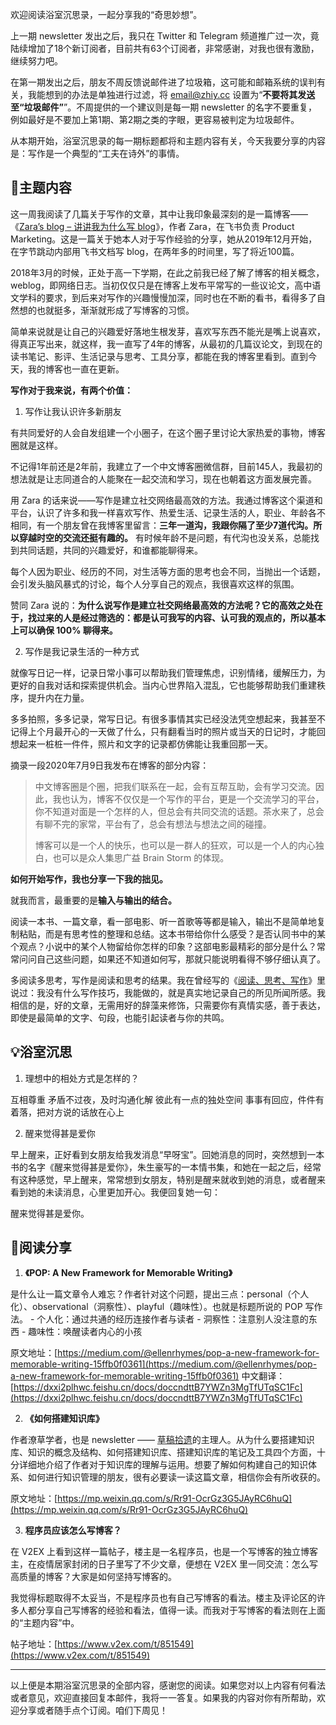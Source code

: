 欢迎阅读浴室沉思录，一起分享我的“奇思妙想”。

上一期 newsletter 发出之后，我只在 Twitter 和 Telegram 频道推广过一次，竟陆续增加了18个新订阅者，目前共有63个订阅者，非常感谢，对我也很有激励，继续努力吧。

在第一期发出之后，朋友不周反馈说邮件进了垃圾箱，这可能和邮箱系统的误判有关，我能想到的办法是单独进行过滤，将 email@zhiy.cc 设置为“**不要将其发送至“垃圾邮件”**”。不周提供的一个建议则是每一期 newsletter 的名字不要重复，例如最好是不要加上第1期、第2期之类的字眼，更容易被判定为垃圾邮件。

从本期开始，浴室沉思录的每一期标题都将和主题内容有关，今天我要分享的内容是：写作是一个典型的“工夫在诗外”的事情。

## 📌主题内容
这一周我阅读了几篇关于写作的文章，其中让我印象最深刻的是一篇博客——《[Zara’s blog – 讲讲我为什么写 blog](https://bytedance.feishu.cn/docs/doccn4sKBEWyyLPziLVyoaudpXd)》，作者 Zara，在飞书负责 Product Marketing。这是一篇关于她本人对于写作经验的分享，她从2019年12月开始，在字节跳动内部用飞书文档写 blog，在两年多的时间里，写了将近100篇。

2018年3月的时候，正处于高一下学期，在此之前我已经了解了博客的相关概念，weblog，即网络日志。当初仅仅只是在博客上发布平常写的一些议论文，高中语文学科的要求，到后来对写作的兴趣慢慢加深，同时也在不断的看书，看得多了自然想的也就挺多，渐渐就形成了写博客的习惯。

简单来说就是让自己的兴趣爱好落地生根发芽，喜欢写东西不能光是嘴上说喜欢，得真正写出来，就这样，我一直写了4年的博客，从最初的几篇议论文，到现在的读书笔记、影评、生活记录与思考、工具分享，都能在我的博客里看到。直到今天，我的博客也一直在更新。

**写作对于我来说，有两个价值：**

1. 写作让我认识许多新朋友

有共同爱好的人会自发组建一个小圈子，在这个圈子里讨论大家热爱的事物，博客圈就是这样。

不记得1年前还是2年前，我建立了一个中文博客圈微信群，目前145人，我最初的想法就是让志同道合的人能聚在一起交流和学习，现在也朝着这方面发展完善。

用 Zara 的话来说——写作是建立社交网络最高效的方法。我通过博客这个渠道和平台，认识了许多和我一样喜欢写作、热爱生活、记录生活的人，职业、年龄各不相同，有一个朋友曾在我博客里留言：**三年一道沟，我跟你隔了至少7道代沟。所以穿越时空的交流还挺有趣的。** 有时候年龄不是问题，有代沟也没关系，总能找到共同话题，共同的兴趣爱好，和谁都能聊得来。

每个人因为职业、经历的不同，对生活等方面的思考也会不同，当抛出一个话题，会引发头脑风暴式的讨论，每个人分享自己的观点，我很喜欢这样的氛围。

赞同 Zara 说的：**为什么说写作是建立社交网络最高效的方法呢？它的高效之处在于，找过来的人是经过筛选的：都是认可我写的内容、认可我的观点的，所以基本上可以确保 100% 聊得来。**

2. 写作是我记录生活的一种方式

就像写日记一样，记录日常小事可以帮助我们管理焦虑，识别情绪，缓解压力，为更好的自我对话和探索提供机会。当内心世界陷入混乱，它也能够帮助我们重建秩序，提升内在力量。

多多拍照，多多记录，常写日记。有很多事情其实已经没法凭空想起来，我甚至不记得上个月最开心的一天做了什么，只有翻看当时的照片或当天的日记时，才能回想起来一桩桩一件件，照片和文字的记录都仿佛能让我重回那一天。

摘录一段2020年7月9日我发布在博客的部分内容：

>中文博客圈是个圈，把我们联系在一起，会有互帮互助，会有学习交流。因此，我也认为，博客不仅仅是一个写作的平台，更是一个交流学习的平台，你不知道对面是一个怎样的人，但总会有共同交流的话题。茶水来了，总会有聊不完的家常，平台有了，总会有想法与想法之间的碰撞。
>
>博客可以是一个人的快乐，也可以是一群人的狂欢，可以是一个人的内心独白，也可以是众人集思广益 Brain Storm 的体现。

**如何开始写作，我也分享一下我的拙见。**

就我而言，最重要的是**输入与输出的结合。**

阅读一本书、一篇文章，看一部电影、听一首歌等等都是输入，输出不是简单地复制粘贴，而是有思考性的整理和总结。这本书带给你什么感受？是否认同书中的某个观点？小说中的某个人物留给你怎样的印象？这部电影最精彩的部分是什么？常常问问自己这些问题，如果还不知道如何写，那就只能说明看得不够仔细认真了。

多阅读多思考，写作是阅读和思考的结果。我在曾经写的《[阅读、思考、写作](https://mp.weixin.qq.com/s/qIlKZ4FgPRHP3xcp-qSyjQ)》里说过：我没有什么写作技巧，我能做的，就是真实地记录自己的所见所闻所感。我相信的是，好的文章，无需用好的辞藻来修饰，只需要你有真情实感，善于表达，即使是最简单的文字、句段，也能引起读者与你的共鸣。
## 💡浴室沉思
1. 理想中的相处方式是怎样的？

互相尊重
矛盾不过夜，及时沟通化解
彼此有一点的独处空间
事事有回应，件件有着落，把对方说的话放在心上

2. 醒来觉得甚是爱你

早上醒来，正好看到女朋友给我发消息“早呀宝”。回她消息的同时，突然想到一本书的名字《醒来觉得甚是爱你》，朱生豪写的一本情书集，和她在一起之后，经常有这种感觉，早上醒来，常常想到女朋友，特别是醒来就收到她的消息，或者醒来看到她的未读消息，心里更加开心。我便回复她一句：  
  
醒来觉得甚是爱你。
## 📝阅读分享
1. **《POP: A New Framework for Memorable Writing》**

是什么让一篇文章令人难忘？作者针对这个问题，提出三点：personal（个人化）、observational（洞察性）、playful（趣味性）。也就是标题所说的 POP 写作法。
	- 个人化：通过共通的经历连接作者与读者
	- 洞察性：注意别人没注意的东西
	- 趣味性：唤醒读者内心的小孩

原文地址：[https://medium.com/@ellenrhymes/pop-a-new-framework-for-memorable-writing-15ffb0f0361](https://medium.com/@ellenrhymes/pop-a-new-framework-for-memorable-writing-15ffb0f0361)
中文翻译：[https://dxxi2plhwc.feishu.cn/docs/doccndttB7YWZn3MgTfUTqSC1Fc](https://dxxi2plhwc.feishu.cn/docs/doccndttB7YWZn3MgTfUTqSC1Fc)

2. **《如何搭建知识库》**

作者潦草学者，也是 newsletter ——  [草稿拾遗](https://zhiy.cc/messy)的主理人。从为什么要搭建知识库、知识的概念及结构、如何搭建知识库、搭建知识库的笔记及工具四个方面，十分详细地介绍了作者对于知识库的理解与运用。想要了解如何构建自己的知识体系、如何进行知识管理的朋友，很有必要读一读这篇文章，相信你会有所收获的。

原文地址：[https://mp.weixin.qq.com/s/Rr91-OcrGz3G5JAyRC6huQ](https://mp.weixin.qq.com/s/Rr91-OcrGz3G5JAyRC6huQ)

3. **程序员应该怎么写博客？**

在 V2EX 上看到这样一篇帖子，楼主是一名程序员，也是一个写博客的独立博客主，在疫情居家封闭的日子里写了不少文章，便想在 V2EX 里一同交流：怎么写高质量的博客？大家是如何坚持写博客的。

我觉得标题取得不太妥当，不是程序员也有自己写博客的看法。楼主及评论区的许多人都分享自己写博客的经验和看法，值得一读。而我对于写博客的看法则在上面的“主题内容”中。

帖子地址：[https://www.v2ex.com/t/851549](https://www.v2ex.com/t/851549)

---
以上便是本期浴室沉思录的全部内容，感谢您的阅读。如果您对以上内容有何看法或者意见，欢迎直接回复本邮件，我将一一答复。如果我的内容对你有所帮助，欢迎分享或者随手点个订阅。咱们下周见！